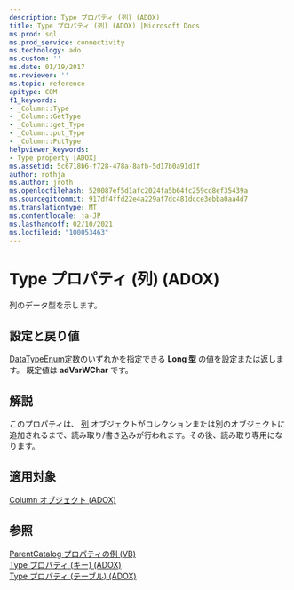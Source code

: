 ```yaml
---
description: Type プロパティ (列) (ADOX)
title: Type プロパティ (列) (ADOX) |Microsoft Docs
ms.prod: sql
ms.prod_service: connectivity
ms.technology: ado
ms.custom: ''
ms.date: 01/19/2017
ms.reviewer: ''
ms.topic: reference
apitype: COM
f1_keywords:
- _Column::Type
- _Column::GetType
- _Column::get_Type
- _Column::put_Type
- _Column::PutType
helpviewer_keywords:
- Type property [ADOX]
ms.assetid: 5c6718b6-f728-478a-8afb-5d17b0a91d1f
author: rothja
ms.author: jroth
ms.openlocfilehash: 520087ef5d1afc2024fa5b64fc259cd8ef35439a
ms.sourcegitcommit: 917df4ffd22e4a229af7dc481dcce3ebba0aa4d7
ms.translationtype: MT
ms.contentlocale: ja-JP
ms.lasthandoff: 02/10/2021
ms.locfileid: "100053463"
---
```

# <a name="type-property-column-adox"></a>Type プロパティ (列) (ADOX)
列のデータ型を示します。  
  
## <a name="settings-and-return-values"></a>設定と戻り値  
 [DataTypeEnum](../ado-api/datatypeenum.md)定数のいずれかを指定できる **Long 型** の値を設定または返します。 既定値は **adVarWChar** です。  
  
## <a name="remarks"></a>解説  
 このプロパティは、 [列](./column-object-adox.md) オブジェクトがコレクションまたは別のオブジェクトに追加されるまで、読み取り/書き込みが行われます。その後、読み取り専用になります。  
  
## <a name="applies-to"></a>適用対象  
 [Column オブジェクト (ADOX)](./column-object-adox.md)  
  
## <a name="see-also"></a>参照  
 [ParentCatalog プロパティの例 (VB)](./parentcatalog-property-example-vb.md)   
 [Type プロパティ (キー) (ADOX)](./type-property-key-adox.md)   
 [Type プロパティ (テーブル) (ADOX)](./type-property-table-adox.md)